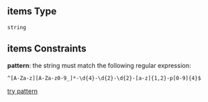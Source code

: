 ## items Type

`string`

## items Constraints

**pattern**: the string must match the following regular expression:&#x20;

```regexp
^[A-Za-z][A-Za-z0-9_]*-\d{4}-\d{2}-\d{2}-[a-z]{1,2}-p[0-9]{4}$
```

[try pattern](https://regexr.com/?expression=%5E%5BA-Za-z%5D%5BA-Za-z0-9_%5D*-%5Cd%7B4%7D-%5Cd%7B2%7D-%5Cd%7B2%7D-%5Ba-z%5D%7B1%2C2%7D-p%5B0-9%5D%7B4%7D%24 "try regular expression with regexr.com")
